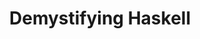 ---
title: Demystifying Haskell
url-video: http://youtu.be/apBWkBDVlow
authors:
- Andrew Rademacher
type: presentation
tags:
- fibonacci
- introduction
doHaskell-type: video lecture
dohaskell-year: 2014
---